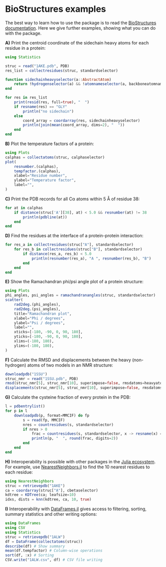 # BioStructures examples

The best way to learn how to use the package is to read the [BioStructures documentation](@ref).
Here we give further examples, showing what you can do with the package.

**A)** Print the centroid coordinate of the sidechain heavy atoms for each residue in a protein:

```julia
using Statistics

struc = read("1AKE.pdb", PDB)
res_list = collectresidues(struc, standardselector)

function sidechainheavyselector(a::AbstractAtom)
    return !hydrogenselector(a) && !atomnameselector(a, backboneatomnames)
end

for res in res_list
    print(resid(res, full=true), "  ")
    if resname(res) == "GLY"
        println("no sidechain")
    else
        coord_array = coordarray(res, sidechainheavyselector)
        println(join(mean(coord_array, dims=2), "  "))
    end
end
```

**B)** Plot the temperature factors of a protein:

```julia
using Plots
calphas = collectatoms(struc, calphaselector)
plot(
    resnumber.(calphas),
    tempfactor.(calphas),
    xlabel="Residue number",
    ylabel="Temperature factor",
    label="",
)
```

**C)** Print the PDB records for all Cα atoms within 5 Å of residue 38:

```julia
for at in calphas
    if distance(struc['A'][38], at) < 5.0 && resnumber(at) != 38
        println(pdbline(at))
    end
end
```

**D)** Find the residues at the interface of a protein-protein interaction:

```julia
for res_a in collectresidues(struc["A"], standardselector)
    for res_b in collectresidues(struc["B"], standardselector)
        if distance(res_a, res_b) < 5.0
            println(resnumber(res_a), "A ", resnumber(res_b), "B")
        end
    end
end
```

**E)** Show the Ramachandran phi/psi angle plot of a protein structure:

```julia
using Plots
phi_angles, psi_angles = ramachandranangles(struc, standardselector)
scatter(
    rad2deg.(phi_angles),
    rad2deg.(psi_angles),
    title="Ramachandran plot",
    xlabel="Phi / degrees",
    ylabel="Psi / degrees",
    label="",
    xticks=[-180, -90, 0, 90, 180],
    yticks=[-180, -90, 0, 90, 180],
    xlims=(-180, 180),
    ylims=(-180, 180),
)
```

**F)** Calculate the RMSD and displacements between the heavy (non-hydrogen) atoms of two models in an NMR structure:

```julia
downloadpdb("1SSU")
struc_nmr = read("1SSU.pdb", PDB)
rmsd(struc_nmr[5], struc_nmr[10], superimpose=false, rmsdatoms=heavyatomselector)
displacements(struc_nmr[5], struc_nmr[10], superimpose=false, rmsdatoms=heavyatomselector)
```

**G)** Calculate the cysteine fraction of every protein in the PDB:

```julia
l = pdbentrylist()
for p in l
    downloadpdb(p, format=MMCIF) do fp
        s = read(fp, MMCIF)
        nres = countresidues(s, standardselector)
        if nres > 0
            frac = countresidues(s, standardselector, x -> resname(x) == "CYS") / nres
            println(p, "  ", round(frac, digits=2))
        end
    end
end
```

**H)** Interoperability is possible with other packages in the [Julia ecosystem](https://pkg.julialang.org/docs).
For example, use [NearestNeighbors.jl](https://github.com/KristofferC/NearestNeighbors.jl) to find the 10 nearest residues to each residue:

```julia
using NearestNeighbors
struc = retrievepdb("1AKE")
ca = coordarray(struc["A"], cbetaselector)
kdtree = KDTree(ca; leafsize=10)
idxs, dists = knn(kdtree, ca, 10, true)
```

**I)** Interoperability with [DataFrames.jl](https://github.com/JuliaData/DataFrames.jl) gives access to filtering, sorting, summary statistics and other writing options:

```julia
using DataFrames
using CSV
using Statistics
struc = retrievepdb("1ALW")
df = DataFrame(collectatoms(struc))
describe(df) # Show summary
mean(df.tempfactor) # Column-wise operations
sort(df, :x) # Sorting
CSV.write("1ALW.csv", df) # CSV file writing
```
